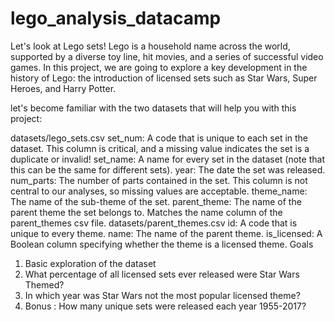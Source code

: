 # lego_analysis_datacamp
Let's look at Lego sets! Lego is a household name across the world, supported by a diverse toy line, hit movies, and a series of successful video games. In this project, we are going to explore a key development in the history of Lego: the introduction of licensed sets such as Star Wars, Super Heroes, and Harry Potter.

let's become familiar with the two datasets that will help you with this project:

datasets/lego_sets.csv
set_num: A code that is unique to each set in the dataset. This column is critical, and a missing value indicates the set is a duplicate or invalid!
set_name: A name for every set in the dataset (note that this can be the same for different sets).
year: The date the set was released.
num_parts: The number of parts contained in the set. This column is not central to our analyses, so missing values are acceptable.
theme_name: The name of the sub-theme of the set.
parent_theme: The name of the parent theme the set belongs to. Matches the name column of the parent_themes csv file.
datasets/parent_themes.csv
id: A code that is unique to every theme.
name: The name of the parent theme.
is_licensed: A Boolean column specifying whether the theme is a licensed theme.
Goals
1. Basic exploration of the dataset
2. What percentage of all licensed sets ever released were Star Wars Themed?
3. In which year was Star Wars not the most popular licensed theme?
4. Bonus : How many unique sets were released each year 1955-2017?
